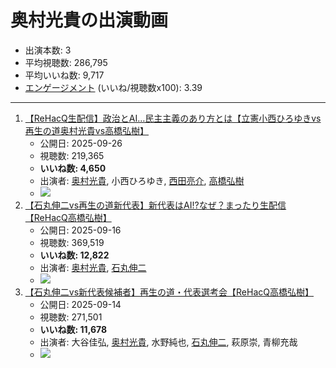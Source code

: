 # 奥村光貴の出演動画

- 出演本数: 3
- 平均視聴数: 286,795
- 平均いいね数: 9,717
- [エンゲージメント](/rehacq_fan/engagement) (いいね/視聴数x100): 3.39


----

1.  [【ReHacQ生配信】政治とAI…民主主義のあり方とは【立憲小西ひろゆきvs再生の道奥村光貴vs高橋弘樹】](/rehacq_fan/ids/d8IAiApz0HQ "wikilink")
    -   公開日: 2025-09-26
    -   視聴数: 219,365
    -   **いいね数: 4,650**
    -   出演者: [奥村光貴](/rehacq_fan/people/奥村光貴 "wikilink"), 小西ひろゆき, [西田亮介](/rehacq_fan/people/西田亮介 "wikilink"), [高橋弘樹](/rehacq_fan/people/高橋弘樹 "wikilink")
    - [![](https://img.youtube.com/vi/d8IAiApz0HQ/hqdefault.jpg)](https://www.youtube.com/watch?v=d8IAiApz0HQ)
1.  [【石丸伸二vs再生の道新代表】新代表はAI!?なぜ？まったり生配信【ReHacQ高橋弘樹】](/rehacq_fan/ids/bp9fzQOyq0o "wikilink")
    -   公開日: 2025-09-16
    -   視聴数: 369,519
    -   **いいね数: 12,822**
    -   出演者: [奥村光貴](/rehacq_fan/people/奥村光貴 "wikilink"), [石丸伸二](/rehacq_fan/people/石丸伸二 "wikilink")
    - [![](https://img.youtube.com/vi/bp9fzQOyq0o/hqdefault.jpg)](https://www.youtube.com/watch?v=bp9fzQOyq0o)
1.  [【石丸伸二vs新代表候補者】再生の道・代表選考会【ReHacQ高橋弘樹】](/rehacq_fan/ids/Vj7frt_IBTk "wikilink")
    -   公開日: 2025-09-14
    -   視聴数: 271,501
    -   **いいね数: 11,678**
    -   出演者: 大谷佳弘, [奥村光貴](/rehacq_fan/people/奥村光貴 "wikilink"), 水野純也, [石丸伸二](/rehacq_fan/people/石丸伸二 "wikilink"), 萩原崇, 青柳充哉
    - [![](https://img.youtube.com/vi/Vj7frt_IBTk/hqdefault.jpg)](https://www.youtube.com/watch?v=Vj7frt_IBTk)
